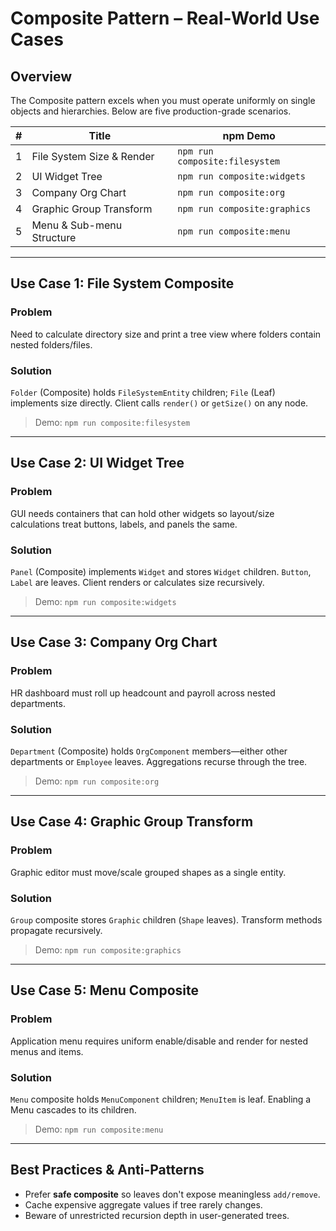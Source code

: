 # Composite Pattern – Real-World Use Cases

## Overview

The Composite pattern excels when you must operate uniformly on single objects and hierarchies.  Below are five production-grade scenarios.

| # | Title | npm Demo |
|---|-------|----------|
| 1 | File System Size & Render | `npm run composite:filesystem` |
| 2 | UI Widget Tree | `npm run composite:widgets` |
| 3 | Company Org Chart | `npm run composite:org` |
| 4 | Graphic Group Transform | `npm run composite:graphics` |
| 5 | Menu & Sub-menu Structure | `npm run composite:menu` |

---
## Use Case 1: File System Composite

### Problem
Need to calculate directory size and print a tree view where folders contain nested folders/files.

### Solution
`Folder` (Composite) holds `FileSystemEntity` children; `File` (Leaf) implements size directly.  Client calls `render()` or `getSize()` on any node.

> Demo: `npm run composite:filesystem`

---
## Use Case 2: UI Widget Tree

### Problem
GUI needs containers that can hold other widgets so layout/size calculations treat buttons, labels, and panels the same.

### Solution
`Panel` (Composite) implements `Widget` and stores `Widget` children. `Button`, `Label` are leaves. Client renders or calculates size recursively.

> Demo: `npm run composite:widgets`

---
## Use Case 3: Company Org Chart

### Problem
HR dashboard must roll up headcount and payroll across nested departments.

### Solution
`Department` (Composite) holds `OrgComponent` members—either other departments or `Employee` leaves. Aggregations recurse through the tree.

> Demo: `npm run composite:org`

---
## Use Case 4: Graphic Group Transform

### Problem
Graphic editor must move/scale grouped shapes as a single entity.

### Solution
`Group` composite stores `Graphic` children (`Shape` leaves). Transform methods propagate recursively.

> Demo: `npm run composite:graphics`

---
## Use Case 5: Menu Composite

### Problem
Application menu requires uniform enable/disable and render for nested menus and items.

### Solution
`Menu` composite holds `MenuComponent` children; `MenuItem` is leaf. Enabling a Menu cascades to its children.

> Demo: `npm run composite:menu`

---
## Best Practices & Anti-Patterns

* Prefer **safe composite** so leaves don't expose meaningless `add/remove`.
* Cache expensive aggregate values if tree rarely changes.
* Beware of unrestricted recursion depth in user-generated trees. 